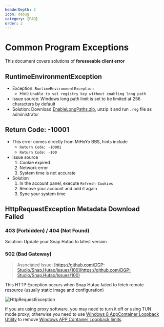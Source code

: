 ```yaml
---
headerDepth: 2
icon: debug
category: [FAQ]
order: 2
---
```


# Common Program Exceptions
This document covers solutions of **foreseeable client error**

## RuntimeEnvironmentException

- Exception: `RuntimeEnvironmentException`
  - Hint: `Unable to set registry key without enabling long path`
- Issue source: Windows long path limit is set to be limited at 256 characters by default
- Solution: Download [EnableLongPaths.zip](https://d.hut.ao/d/tools/EnableLongPaths.zip), unzip it and run `.reg` file
  as administrator

## Return Code: -10001

- This error comes directly from MiHoYo BBS, hints include
  - `Return Code: -10001`
  - `Return Code: -100`
- Issue source
  1. Cookie expired
  2. Network error
  3. System time is not accurate
- Solution
  1. In the account panel, execute `Refresh Cookies`
  2. Remove your account and add it again
  3. Sync your system time

## HttpRequestException Metadata Download Failed
### 403 (Forbidden) / 404 (Not Found)
Solution: Update your Snap Hutao to latest version

### 502 (Bad Gateway)
> Associated Issue: [https://github.com/DGP-Studio/Snap.Hutao/issues/100](https://github.com/DGP-Studio/Snap.Hutao/issues/100)

This HTTP Exception occurs when Snap Hutao failed to fetch remote resource (usually static image and configuration)

![HttpRequestException](https://img.alicdn.com/imgextra/i3/1797064093/O1CN01Tb2RUm1g6du5YeNuy_!!1797064093.jpg)


If you are using proxy software, you may need to turn it off or using TUN mode proxy;
otherwise you need to use [Windows 8 AppContainer Loopback Utility](https://www.telerik.com/fiddler/add-ons) to remove
[Windows APP Container Loopback limits](https://learn.microsoft.com/zh-CN/windows/iot-core/develop-your-app/loopback).
